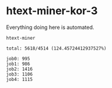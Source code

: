 # htext-miner-kor-3

Everything doing here is automated.

```
htext-miner

total: 5618/4514 (124.45724412937527%)

job0: 995
job1: 986
job2: 1416
job3: 1106
job4: 1115
```